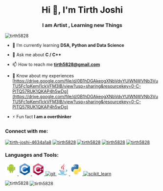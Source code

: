 <h1 align="center">Hi 👋, I'm Tirth Joshi</h1>
<h3 align="center">I am Artist , Learning new Things</h3>

<p align="left"> <img src="https://komarev.com/ghpvc/?username=tirth5828&label=Profile%20views&color=0e75b6&style=flat" alt="tirth5828" /> </p>

- 🌱 I’m currently learning **DSA, Python and Data Science**

- 💬 Ask me about **C / C++**

- 📫 How to reach me **tirth5828@gmail.com**

- 📄 Know about my experiences [https://drive.google.com/file/d/0B1hDGAkeogXNbVdvYUlWNWVNb3VuTU5Fc1pKemI1ckVFM3lB/view?usp=sharing&resourcekey=0-C-PlTQ57RUK1QKAP4h5wDg](https://drive.google.com/file/d/0B1hDGAkeogXNbVdvYUlWNWVNb3VuTU5Fc1pKemI1ckVFM3lB/view?usp=sharing&resourcekey=0-C-PlTQ57RUK1QKAP4h5wDg)

- ⚡ Fun fact **I am a overthinker**

<h3 align="left">Connect with me:</h3>
<p align="left">
<a href="https://linkedin.com/in/tirth-joshi-4634a1a8" target="blank"><img align="center" src="https://raw.githubusercontent.com/rahuldkjain/github-profile-readme-generator/master/src/images/icons/Social/linked-in-alt.svg" alt="tirth-joshi-4634a1a8" height="30" width="40" /></a>
<a href="https://kaggle.com/tirth5828" target="blank"><img align="center" src="https://raw.githubusercontent.com/rahuldkjain/github-profile-readme-generator/master/src/images/icons/Social/kaggle.svg" alt="tirth5828" height="30" width="40" /></a>
<a href="https://www.codechef.com/users/tirth5828" target="blank"><img align="center" src="https://cdn.jsdelivr.net/npm/simple-icons@3.1.0/icons/codechef.svg" alt="tirth5828" height="30" width="40" /></a>
<a href="https://codeforces.com/profile/tirth5828" target="blank"><img align="center" src="https://cdn.jsdelivr.net/npm/simple-icons@3.0.1/icons/codeforces.svg" alt="tirth5828" height="30" width="40" /></a>
<a href="https://www.leetcode.com/tirth5828" target="blank"><img align="center" src="https://raw.githubusercontent.com/rahuldkjain/github-profile-readme-generator/master/src/images/icons/Social/leet-code.svg" alt="tirth5828" height="30" width="40" /></a>
</p>

<h3 align="left">Languages and Tools:</h3>
<p align="left"> <a href="https://developer.android.com" target="_blank"> <img src="https://raw.githubusercontent.com/devicons/devicon/master/icons/android/android-original-wordmark.svg" alt="android" width="40" height="40"/> </a> <a href="https://www.cprogramming.com/" target="_blank"> <img src="https://raw.githubusercontent.com/devicons/devicon/master/icons/c/c-original.svg" alt="c" width="40" height="40"/> </a> <a href="https://www.w3schools.com/cpp/" target="_blank"> <img src="https://raw.githubusercontent.com/devicons/devicon/master/icons/cplusplus/cplusplus-original.svg" alt="cplusplus" width="40" height="40"/> </a> <a href="https://git-scm.com/" target="_blank"> <img src="https://www.vectorlogo.zone/logos/git-scm/git-scm-icon.svg" alt="git" width="40" height="40"/> </a> <a href="https://www.java.com" target="_blank"> <img src="https://raw.githubusercontent.com/devicons/devicon/master/icons/java/java-original.svg" alt="java" width="40" height="40"/> </a> <a href="https://www.python.org" target="_blank"> <img src="https://raw.githubusercontent.com/devicons/devicon/master/icons/python/python-original.svg" alt="python" width="40" height="40"/> </a> <a href="https://scikit-learn.org/" target="_blank"> <img src="https://upload.wikimedia.org/wikipedia/commons/0/05/Scikit_learn_logo_small.svg" alt="scikit_learn" width="40" height="40"/> </a> </p>

<p><img align="left" src="https://github-readme-stats.vercel.app/api/top-langs?username=tirth5828&show_icons=true&locale=en&layout=compact" alt="tirth5828" /></p>

<p>&nbsp;<img align="center" src="https://github-readme-stats.vercel.app/api?username=tirth5828&show_icons=true&locale=en" alt="tirth5828" /></p>

<!---
tirth5828/tirth5828 is a ✨ special ✨ repository because its `README.md` (this file) appears on your GitHub profile.
You can click the Preview link to take a look at your changes.
--->
